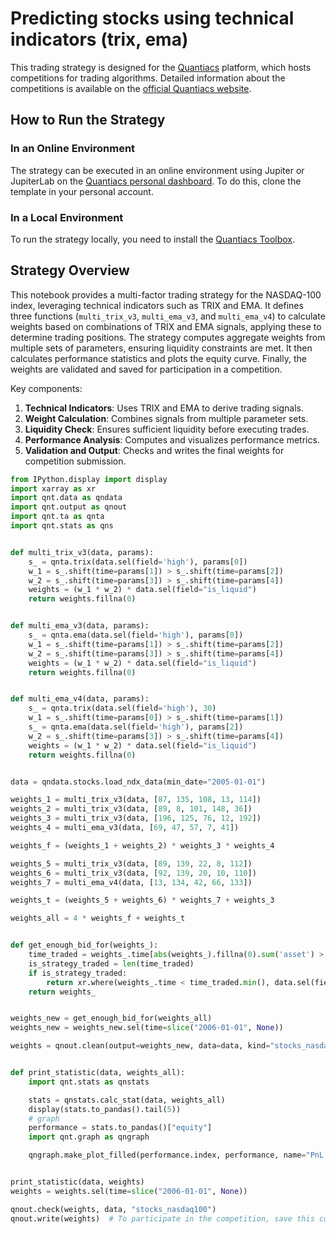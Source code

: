 # Predicting stocks using technical indicators (trix, ema)

This trading strategy is designed for the [Quantiacs](https://quantiacs.com/contest) platform, which hosts competitions
for trading algorithms. Detailed information about the competitions is available on
the [official Quantiacs website](https://quantiacs.com/contest).

## How to Run the Strategy

### In an Online Environment

The strategy can be executed in an online environment using Jupiter or JupiterLab on
the [Quantiacs personal dashboard](https://quantiacs.com/personalpage/homepage). To do this, clone the template in your
personal account.

### In a Local Environment

To run the strategy locally, you need to install the [Quantiacs Toolbox](https://github.com/quantiacs/toolbox).

## Strategy Overview

This notebook provides a multi-factor trading strategy for the NASDAQ-100 index, leveraging technical indicators such as
TRIX and EMA. It defines three functions (`multi_trix_v3`, `multi_ema_v3`, and `multi_ema_v4`) to calculate weights
based on combinations of TRIX and EMA signals, applying these to determine trading positions. The strategy computes
aggregate weights from multiple sets of parameters, ensuring liquidity constraints are met. It then calculates
performance statistics and plots the equity curve. Finally, the weights are validated and saved for participation in a
competition.

Key components:

1. **Technical Indicators**: Uses TRIX and EMA to derive trading signals.
2. **Weight Calculation**: Combines signals from multiple parameter sets.
3. **Liquidity Check**: Ensures sufficient liquidity before executing trades.
4. **Performance Analysis**: Computes and visualizes performance metrics.
5. **Validation and Output**: Checks and writes the final weights for competition submission.

```python
from IPython.display import display
import xarray as xr
import qnt.data as qndata
import qnt.output as qnout
import qnt.ta as qnta
import qnt.stats as qns


def multi_trix_v3(data, params):
    s_ = qnta.trix(data.sel(field='high'), params[0])
    w_1 = s_.shift(time=params[1]) > s_.shift(time=params[2])
    w_2 = s_.shift(time=params[3]) > s_.shift(time=params[4])
    weights = (w_1 * w_2) * data.sel(field="is_liquid")
    return weights.fillna(0)


def multi_ema_v3(data, params):
    s_ = qnta.ema(data.sel(field='high'), params[0])
    w_1 = s_.shift(time=params[1]) > s_.shift(time=params[2])
    w_2 = s_.shift(time=params[3]) > s_.shift(time=params[4])
    weights = (w_1 * w_2) * data.sel(field="is_liquid")
    return weights.fillna(0)


def multi_ema_v4(data, params):
    s_ = qnta.trix(data.sel(field='high'), 30)
    w_1 = s_.shift(time=params[0]) > s_.shift(time=params[1])
    s_ = qnta.ema(data.sel(field='high'), params[2])
    w_2 = s_.shift(time=params[3]) > s_.shift(time=params[4])
    weights = (w_1 * w_2) * data.sel(field="is_liquid")
    return weights.fillna(0)


data = qndata.stocks.load_ndx_data(min_date="2005-01-01")

weights_1 = multi_trix_v3(data, [87, 135, 108, 13, 114])
weights_2 = multi_trix_v3(data, [89, 8, 101, 148, 36])
weights_3 = multi_trix_v3(data, [196, 125, 76, 12, 192])
weights_4 = multi_ema_v3(data, [69, 47, 57, 7, 41])

weights_f = (weights_1 + weights_2) * weights_3 * weights_4

weights_5 = multi_trix_v3(data, [89, 139, 22, 8, 112])
weights_6 = multi_trix_v3(data, [92, 139, 20, 10, 110])
weights_7 = multi_ema_v4(data, [13, 134, 42, 66, 133])

weights_t = (weights_5 + weights_6) * weights_7 + weights_3

weights_all = 4 * weights_f + weights_t


def get_enough_bid_for(weights_):
    time_traded = weights_.time[abs(weights_).fillna(0).sum('asset') > 0]
    is_strategy_traded = len(time_traded)
    if is_strategy_traded:
        return xr.where(weights_.time < time_traded.min(), data.sel(field="is_liquid"), weights_)
    return weights_


weights_new = get_enough_bid_for(weights_all)
weights_new = weights_new.sel(time=slice("2006-01-01", None))

weights = qnout.clean(output=weights_new, data=data, kind="stocks_nasdaq100")


def print_statistic(data, weights_all):
    import qnt.stats as qnstats

    stats = qnstats.calc_stat(data, weights_all)
    display(stats.to_pandas().tail(5))
    # graph
    performance = stats.to_pandas()["equity"]
    import qnt.graph as qngraph

    qngraph.make_plot_filled(performance.index, performance, name="PnL (Equity)", type="log")


print_statistic(data, weights)
weights = weights.sel(time=slice("2006-01-01", None))

qnout.check(weights, data, "stocks_nasdaq100")
qnout.write(weights)  # To participate in the competition, save this code in a separate cell.

```
